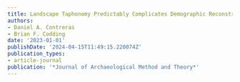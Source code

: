 ```yaml
---
title: Landscape Taphonomy Predictably Complicates Demographic Reconstruction
authors:
- Daniel A. Contreras
- Brian F. Codding
date: '2023-01-01'
publishDate: '2024-04-15T11:49:15.220074Z'
publication_types:
- article-journal
publication: '*Journal of Archaeological Method and Theory*'
---
```

